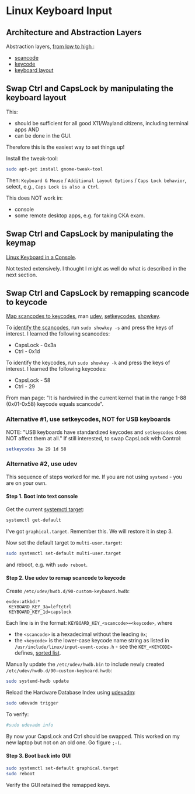 # Linux Keyboard Input

## Architecture and Abstraction Layers

Abstraction layers,
[from low to high ](https://wiki.archlinux.org/title/Keyboard_input):

* [scancode](https://en.wikipedia.org/wiki/Scancode)
* [keycode](https://wiki.archlinux.org/title/Map_scancodes_to_keycodes)
* [keyboard layout](https://en.wikipedia.org/wiki/Keyboard_layout)

## Swap Ctrl and CapsLock by manipulating the keyboard layout

This:

* should be sufficient for all good X11/Wayland citizens, including terminal
apps AND
* can be done in the GUI.

Therefore this is the easiest way to set things up!

Install the tweak-tool:

```sh
sudo apt-get install gnome-tweak-tool
```

Then: `Keyboard & Mouse` / `Additional Layout Options` / `Caps Lock behavior`,
select, e.g., `Caps Lock is also a Ctrl`.

This does NOT work in:

* console
* some remote desktop apps, e.g. for taking CKA exam.

## Swap Ctrl and CapsLock by manipulating the keymap

[Linux Keyboard in a Console](keyboard-console.html).

Not tested extensively. I thought I might as well do what is described in the
next section.

## Swap Ctrl and CapsLock by remapping scancode to keycode

[Map scancodes to keycodes](https://wiki.archlinux.org/title/Map_scancodes_to_keycodes),
man [udev](https://www.man7.org/linux/man-pages/man7/udev.7.html),
[setkeycodes](https://linux.die.net/man/8/setkeycodes),
[showkey](https://man7.org/linux/man-pages/man1/showkey.1.html).


To [identify the scancodes](https://wiki.archlinux.org/title/Keyboard_input#Identifying_scancodes),
run `sudo showkey -s` and press the keys of interest. I learned the following
scancodes:

* CapsLock - 0x3a
* Ctrl - 0x1d

To identify the keycodes, run `sudo showkey -k` and press the keys of
interest.  I learned the following keycodes:

* CapsLock - 58
* Ctrl - 29

From man page: "It is hardwired in the current kernel that in the range 1-88
(0x01-0x58) keycode equals scancode".

### Alternative #1, use setkeycodes, NOT for USB keyboards

NOTE: "USB keyboards have standardized keycodes and `setkeycodes` does NOT
affect them at all."  If still interested, to swap CapsLock with Control:

```sh
setkeycodes 3a 29 1d 58
```

### Alternative #2, use udev

This sequence of steps worked for me.  If you are not using `systemd` - you are
on your own.

#### Step 1. Boot into text console

Get the current [systemctl target](cli-systemctl-targets.html):
```sh
systemctl get-default
```

I've got `graphical.target`.  Remember this.  We will restore it in step 3.

Now set the default target to `multi-user.target`:
```sh
sudo systemctl set-default multi-user.target
```

and reboot, e.g. with `sudo reboot`.

#### Step 2.  Use udev to remap scancode to keycode

Create `/etc/udev/hwdb.d/90-custom-keyboard.hwdb`:

```
evdev:atkbd:*
 KEYBOARD_KEY_3a=leftctrl
 KEYBOARD_KEY_1d=capslock
```

Each line is in the format: `KEYBOARD_KEY_<scancode>=<keycode>`, where

* the `<scancode>` is a hexadecimal without the leading `0x`;
* the `<keycode>` is the lower-case keycode name string as listed in
`/usr/include/linux/input-event-codes.h` - see the `KEY_<KEYCODE>` defines,
[sorted list](https://hal.freedesktop.org/quirk/quirk-keymap-list.txt).

Manually update the `/etc/udev/hwdb.bin` to include newly created
`/etc/udev/hwdb.d/90-custom-keyboard.hwdb`:

```sh
sudo systemd-hwdb update
```
Reload the Hardware Database Index using
[udevadm](https://www.man7.org/linux/man-pages/man8/udevadm.8.html):
```sh
sudo udevadm trigger
```

To verify:
```sh
#sudo udevadm info
```

By now your CapsLock and Ctrl should be swapped.  This worked on my new laptop
but not on an old one. Go figure `;-(`.

#### Step 3. Boot back into GUI

```sh
sudo systemctl set-default graphical.target
sudo reboot
```

Verify the GUI retained the remapped keys.
